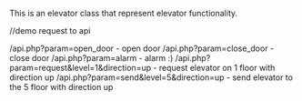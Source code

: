 This is an elevator class that represent elevator functionality.


//demo request to api

/api.php?param=open_door - open door
/api.php?param=close_door - close door
/api.php?param=alarm - alarm :)
/api.php?param=request&level=1&direction=up  - request elevator on 1 floor with direction up
/api.php?param=send&level=5&direction=up - send elevator to the 5 floor with direction up
